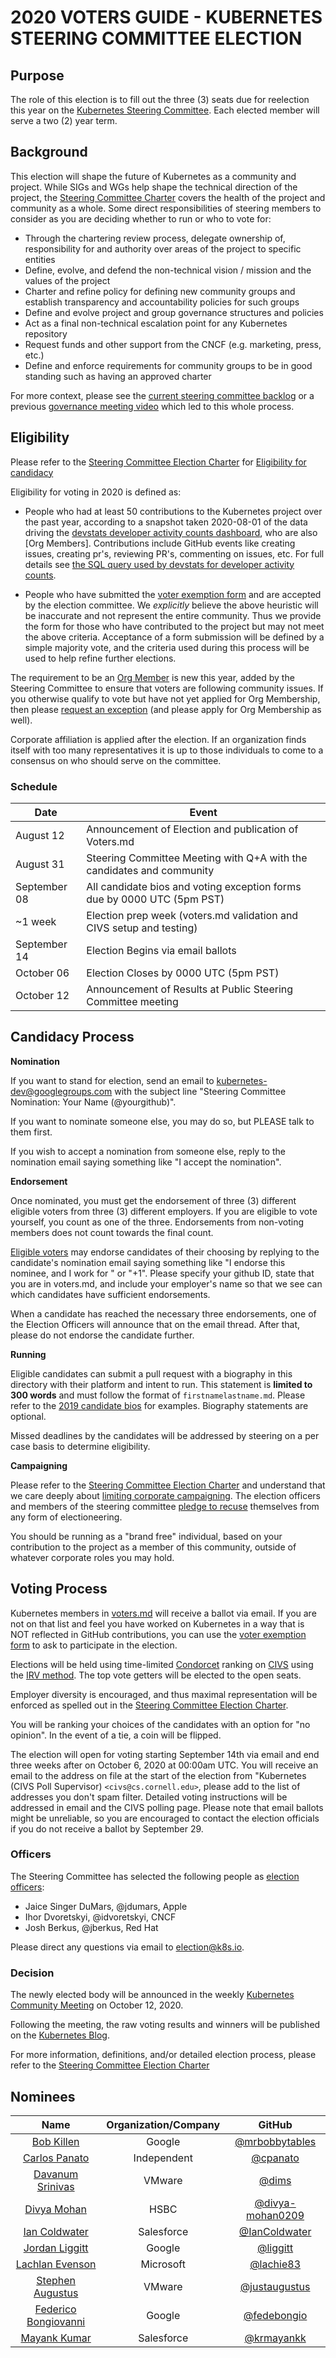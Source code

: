 # 2020 VOTERS GUIDE - KUBERNETES STEERING COMMITTEE ELECTION

## Purpose

The role of this election is to fill out the three (3) seats due for
reelection this year on the [Kubernetes Steering Committee]. Each elected
member will serve a two (2) year term.

## Background

This election will shape the future of Kubernetes as a community and project.
While SIGs and WGs help shape the technical direction of the project, the
[Steering Committee Charter] covers the health of the project and community
as a whole. Some direct responsibilities of steering members to consider as you are deciding
whether to run or who to vote for:

* Through the chartering review process, delegate ownership of, responsibility
  for and authority over areas of the project to specific entities
* Define, evolve, and defend the non-technical vision / mission and the values
  of the project
* Charter and refine policy for defining new community groups and establish transparency and accountability policies for such groups
* Define and evolve project and group governance
  structures and policies
* Act as a final non-technical escalation point for any Kubernetes repository
* Request funds and other support from the CNCF (e.g. marketing, press, etc.)
* Define and enforce requirements for community groups to be in good standing
  such as having an approved charter

For more context, please see the [current steering committee backlog] or a
previous [governance meeting video] which led to this whole process.

## Eligibility

Please refer to the [Steering Committee Election Charter] for [Eligibility for candidacy]

Eligibility for voting in 2020 is defined as:

* People who had at least 50 contributions to the Kubernetes project over
  the past year, according to a snapshot taken 2020-08-01 of the data driving the [devstats developer activity counts dashboard][devstats-dashboard], who are also [Org Members].
  Contributions include GitHub events like creating issues, creating pr's,
  reviewing PR's, commenting on issues, etc. For full details see
  [the SQL query used by devstats for developer activity counts][devstats-sql].

* People who have submitted the [voter exemption form] and are accepted by
  the election committee. We *explicitly* believe the above heuristic will be
  inaccurate and not represent the entire community. Thus we provide the form
  for those who have contributed to the project but may not meet the above
  criteria.  Acceptance of a form submission will be defined by a simple
  majority vote, and the criteria used during this process will be used to
  help refine further elections.

The requirement to be an [Org Member] is new this year, added by the Steering Committee to ensure that voters are following community issues.  If you otherwise qualify to vote but have not yet applied for Org Membership, then please [request an exception][voter exemption form] (and please apply for Org Membership as well).

Corporate affiliation is applied after the election. If an organization finds itself with too many representatives it is up to those individuals to come to a consensus on who should serve on the committee.

### Schedule

| Date         | Event                    |
| ------------ | ------------------------ |
| August 12    | Announcement of Election and publication of Voters.md |
| August 31    | Steering Committee Meeting with Q+A with the candidates and community |
| September 08 | All candidate bios and voting exception forms due by 0000 UTC (5pm PST) |
| ~1 week      | Election prep week (voters.md validation and CIVS setup and testing)
| September 14 | Election Begins via email ballots |
| October 06   | Election Closes by 0000 UTC (5pm PST) |
| October 12   | Announcement of Results at Public Steering Committee meeting |

## Candidacy Process

**Nomination**

If you want to stand for election, send an email to kubernetes-dev@googlegroups.com
with the subject line "Steering Committee Nomination: Your Name (@yourgithub)".

If you want to nominate someone else, you may do so, but PLEASE talk to them
first.

If you wish to accept a nomination from someone else, reply to the nomination
email saying something like "I accept the nomination".

**Endorsement**

Once nominated, you must get the endorsement of three (3) different eligible
voters from three (3) different employers.  If you are eligible to vote
yourself, you count as one of the three. Endorsements from non-voting members does not count towards the final count.

[Eligible voters] may endorse candidates of their choosing by replying to the
candidate's nomination email saying something like "I endorse this nominee, and I work for <COMPANY>"
or "+1". Please specify your github ID, state that you are in voters.md, and include your employer's name so that we see can which candidates have sufficient endorsements.

When a candidate has reached the necessary three endorsements, one of the Election Officers will announce that on the email thread.  After that, please do not endorse the candidate further.

**Running**

Eligible candidates can submit a pull request with a biography in this
directory with their platform and intent to run. This statement is
**limited to 300 words** and must follow the format of `firstnamelastname.md`.
Please refer to the [2019 candidate bios] for examples. Biography statements are optional.

Missed deadlines by the candidates will be addressed by steering on a per case basis to determine eligibility.

**Campaigning**

Please refer to the [Steering Committee Election Charter] and understand
that we care deeply about [limiting corporate campaigning]. The election
officers and members of the steering committee [pledge to recuse] themselves
from any form of electioneering.

You should be running as a "brand free" individual, based on your contribution
to the project as a member of this community, outside of whatever corporate
roles you may hold.

## Voting Process

Kubernetes members in [voters.md] will receive a ballot via email. If you are
not on that list and feel you have worked on Kubernetes in a way that is NOT
reflected in GitHub contributions, you can use the [voter exemption form] to ask
to participate in the election.

Elections will be held using time-limited [Condorcet] ranking on [CIVS]
using the [IRV method]. The top vote getters will be elected to the open
seats.

Employer diversity is encouraged, and thus maximal representation will be
enforced as spelled out in the [Steering Committee Election Charter].

You will be ranking your choices of the candidates with an option for
"no opinion". In the event of a tie, a coin will be flipped.

The election will open for voting starting September 14th via email and
end three weeks after on October 6, 2020 at 00:00am UTC. You will receive an email
to the address on file at the start of the election from "Kubernetes (CIVS Poll
Supervisor) `<civs@cs.cornell.edu>`, please add to the list of addresses you don't spam filter. Detailed
voting instructions will be addressed in email and the CIVS polling page. Please
note that email ballots might be unreliable, so you are encouraged to contact
the election officials if you do not receive a ballot by September 29.

### Officers

The Steering Committee has selected the following people as [election officers]:
- Jaice Singer DuMars, @jdumars, Apple
- Ihor Dvoretskyi, @idvoretskyi, CNCF
- Josh Berkus, @jberkus, Red Hat

Please direct any questions via email to <election@k8s.io>.

### Decision

The newly elected body will be announced in the weekly [Kubernetes Community Meeting]
on October 12, 2020.

Following the meeting, the raw voting results and winners will be published on the
[Kubernetes Blog].

For more information, definitions, and/or detailed election process, please refer to
the [Steering Committee Election Charter]

## Nominees

|                    Name                    | Organization/Company |                        GitHub                          |
|:------------------------------------------:|:--------------------:|:------------------------------------------------------:|
| [Bob Killen](./bobkillen.md)               |      Google          | [@mrbobbytables](https://github.com/mrbobbytables)     |
| [Carlos Panato](./carlos-panato.md)        |      Independent     | [@cpanato](https://github.com/cpanato)                 |
| [Davanum Srinivas](./davanumsrinivas.md)   |      VMware          | [@dims](https://github.com/dims)                       |
| [Divya Mohan](./divya-mohan.md)            |      HSBC            | [@divya-mohan0209](https://github.com/divya-mohan0209) |
| [Ian Coldwater](./iancoldwater.md)         |      Salesforce      | [@IanColdwater](https://github.com/IanColdwater)       |
| [Jordan Liggitt](./jordanliggitt.md)       |      Google          | [@liggitt](https://github.com/liggitt)                 |
| [Lachlan Evenson](./lachlanevenson.md)     |      Microsoft       | [@lachie83](https://github.com/lachie83)               |
| [Stephen Augustus](./stephenaugustus.md)   |      VMware          | [@justaugustus](https://github.com/justaugustus)       |
| [Federico Bongiovanni](./fedebongio.md)    |      Google          | [@fedebongio](https://github.com/fedebongio)           |
| [Mayank Kumar](./mayankkumar.md)           |      Salesforce      | [@krmayankk](https://github.com/krmayankk)             |

[Kubernetes Steering Committee]: https://github.com/kubernetes/steering
[Steering Committee Charter]: https://github.com/kubernetes/steering/blob/master/charter.md
[current steering committee backlog]: https://github.com/kubernetes/steering/projects/1
[governance meeting video]: https://www.youtube.com/watch?v=ltRKXLl0RaE&list=PL69nYSiGNLP1pkHsbPjzAewvMgGUpkCnJ&index=23

[Steering Committee Election Charter]: https://git.k8s.io/steering/elections.md
[Eligibility for voting]: https://github.com/kubernetes/steering/blob/master/elections.md#eligibility-for-voting
[Eligibility for candidacy]: https://github.com/kubernetes/steering/blob/master/elections.md#eligibility-for-candidacy
[limiting corporate campaigning]: https://github.com/kubernetes/steering/blob/master/elections.md#limiting-corporate-campaigning
[pledge to recuse]: https://github.com/kubernetes/steering/blob/master/elections.md#steering-committee-and-election-officer-recusal

[Condorcet]: https://en.wikipedia.org/wiki/Condorcet_method
[CIVS]: http://civs.cs.cornell.edu/
[IRV method]: https://www.daneckam.com/?p=374

[2019 candidate bios]: https://github.com/kubernetes/community/tree/master/events/elections/2019
[election officers]: https://github.com/kubernetes/community/tree/master/events/elections#election-officers
[Kubernetes Community Meeting]: https://github.com/kubernetes/community/blob/master/events/community-meeting.md
[Kubernetes Blog]: https://kubernetes.io/blog/
[eligible voters]: https://github.com/kubernetes/community/blob/master/events/elections/2020/voters.md
[voter exemption form]: https://www.surveymonkey.com/r/k8s-sc-election-2020
[voters.md]: ./voters.md

[devstats-sql]: https://github.com/cncf/devstats/blob/master/metrics/shared/project_developer_stats.sql
[devstats-dashboard]: https://k8s.devstats.cncf.io/d/13/developer-activity-counts-by-repository-group?orgId=1&var-period_name=Last%20year&var-metric=contributions&var-repogroup_name=All
[Org Member]: https://github.com/kubernetes/community/blob/master/community-membership.md
